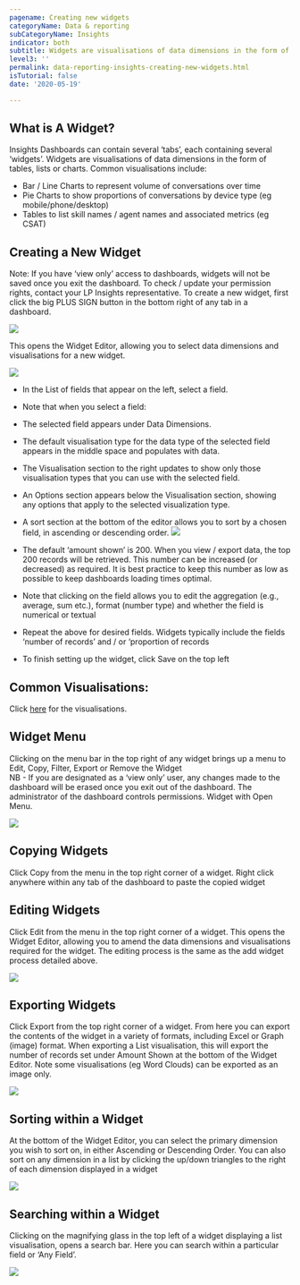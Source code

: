 ```yaml
---
pagename: Creating new widgets
categoryName: Data & reporting
subCategoryName: Insights
indicator: both
subtitle: Widgets are visualisations of data dimensions in the form of tables, lists or charts. 
level3: ''
permalink: data-reporting-insights-creating-new-widgets.html
isTutorial: false
date: '2020-05-19'

---
```

## What is A Widget?
Insights Dashboards can contain several ‘tabs’, each containing several ‘widgets’. Widgets are visualisations of data dimensions in the form of tables, lists or charts. Common visualisations include:
* Bar / Line Charts to represent volume of conversations over time
* Pie Charts  to show proportions of conversations by device type (eg mobile/phone/desktop)
* Tables to list skill names / agent names and associated metrics (eg CSAT)

## Creating a New Widget
Note: If you have ‘view only’ access to dashboards, widgets will not be saved once you exit the dashboard. To check / update your permission rights, contact your LP Insights representative.
To create a new widget, first click the big PLUS SIGN button in the bottom right of any tab in a dashboard. 

![](//ce-sr.s3.eu-west-1.amazonaws.com/knowledge/img/creating-new-widget-insight1.png)

This opens the Widget Editor, allowing you to select data dimensions and visualisations for a new widget.

![](//ce-sr.s3.eu-west-1.amazonaws.com/knowledge/img/creating-new-widget-insight2.png)

* In the List of fields that appear on the left, select a field.
* Note that when you select a field:
* The selected field appears under Data Dimensions.
* The default visualisation type for the data type of the selected field appears in the middle space and populates with data.
* The Visualisation section to the right updates to show only those visualisation types that you can use with the selected field.
* An Options section appears below the Visualisation section, showing any options that apply to the selected visualization type.
* A sort section at the bottom of the editor allows you to sort by a chosen field, in ascending or descending order.
 ![](//ce-sr.s3.eu-west-1.amazonaws.com/knowledge/img/creating-new-widget-insight3.png)
 
* The default ‘amount shown’ is 200. When you view / export data, the top 200 records will be retrieved. This number can be increased (or decreased) as required. It is best practice to keep this number as low as possible to keep dashboards loading times optimal. 
* Note that clicking on the field allows you to edit the aggregation (e.g., average, sum etc.), format (number type) and whether the field is numerical or textual
* Repeat the above for desired fields. Widgets typically include the fields ‘number of records’ and / or ‘proportion of records
* To finish setting up the widget, click Save on the top left

## Common Visualisations:
Click [here](data-reporting-insights-insights-user-guide.html#common-visualisations) for the visualisations.
 
## Widget Menu
Clicking on the menu bar in the top right of any widget brings up a menu to Edit, Copy, Filter, Export or Remove the Widget  
NB - If you are designated as a ‘view only’ user, any changes made to the dashboard will be erased once you exit out of the dashboard. The administrator of the dashboard controls permissions.
Widget with Open Menu.

![](//ce-sr.s3.eu-west-1.amazonaws.com/knowledge/img/creating-new-widget-insight6.png)

## Copying Widgets
Click Copy from the menu in the top right corner of a widget. Right click anywhere within any tab of the dashboard to paste the copied widget

## Editing Widgets
Click Edit from the menu in the top right corner of a widget. This opens the Widget Editor, allowing you to amend the data dimensions and visualisations required for the widget. The editing process is the same as the add widget process detailed above.

![](//ce-sr.s3.eu-west-1.amazonaws.com/knowledge/img/creating-new-widget-insight7.png)

## Exporting Widgets
Click Export from the top right corner of a widget. From here you can export the contents of the widget in a variety of formats, including Excel or Graph (image) format. When exporting a List visualisation, this will export the number of records set under Amount Shown at the bottom of the Widget Editor. Note some visualisations (eg Word Clouds) can be exported as an image only.

![](//ce-sr.s3.eu-west-1.amazonaws.com/knowledge/img/creating-new-widget-insight8.png)

## Sorting within a Widget
At the bottom of the Widget Editor, you can select the primary dimension you wish to sort on, in either Ascending or Descending Order. You can also sort on any dimension in a list by clicking the up/down triangles to the right of each dimension displayed in a widget

![](//ce-sr.s3.eu-west-1.amazonaws.com/knowledge/img/creating-new-widget-insight9.png)

## Searching within a Widget
Clicking on the magnifying glass in the top left of a widget displaying a list visualisation, opens a search bar. Here you can search within a particular field or ‘Any Field’.

![](//ce-sr.s3.eu-west-1.amazonaws.com/knowledge/img/creating-new-widget-insight10.png)
